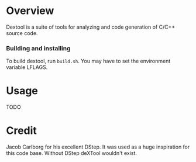 # Overview
Dextool is a suite of tools for analyzing and code generation of C/C++ source code.

### Building and installing

To build dextool, run ```build.sh```.
You may have to set the environment variable LFLAGS.

# Usage
TODO

# Credit
Jacob Carlborg for his excellent DStep. It was used as a huge inspiration for
this code base. Without DStep deXTool wouldn't exist.
